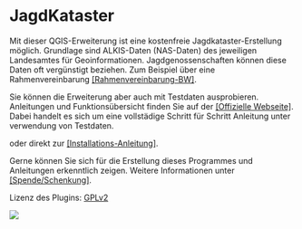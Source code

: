# JagdKataster

Mit dieser QGIS-Erweiterung ist eine kostenfreie Jagdkataster-Erstellung möglich.
Grundlage sind ALKIS-Daten (NAS-Daten) des jeweiligen Landesamtes für Geoinformationen. Jagdgenossenschaften können diese Daten oft vergünstigt beziehen. Zum Beispiel über eine Rahmenvereinbarung  [\[Rahmenvereinbarung-BW\]](https://www.lgl-bw.de/export/sites/lgl/unsere-themen/Produkte/Galerien/Dokumente/Rahmenvereinbarung_Jagdgenossenschaften_und_Eigenjagdbesitzer_2008.pdf).

Sie können die Erweiterung aber auch mit Testdaten ausprobieren. Anleitungen und Funktionsübersicht finden Sie auf der [\[Offizielle Webseite\]](https://jagdkataster.org). Dabei handelt es sich um eine vollstädige Schritt für Schritt Anleitung unter verwendung von Testdaten.

oder direkt zur [\[Installations-Anleitung\]](https://jagdkataster.org/anleitungen/installation).

Gerne können Sie sich für die Erstellung dieses Programmes und Anleitungen erkenntlich zeigen. Weitere Informationen unter [\[Spende/Schenkung\]](https://jagdkataster.org/schenkung).

Lizenz des Plugins: [GPLv2](http://www.gnu.org/licenses/old-licenses/gpl-2.0.en.html)

![](https://github.com/skorpsim/JagdKataster/raw/master/JagdKataster.png)
